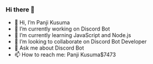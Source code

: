 ### Hi there 👋

- 👋 Hi, I’m Panji Kusuma
- 🔭 I’m currently working on Discord Bot
- 🌱 I’m currently learning JavaScript and Node.js
- 👯 I’m looking to collaborate on Discord Bot Developer
- 💬 Ask me about Discord Bot
- 📫 How to reach me: Panji Kusuma$7473
<!--
**1mgr007/1mgr007** is a ✨ _special_ ✨ repository because its `README.md` (this file) appears on your GitHub profile.

Here are some ideas to get you started:

- 🔭 I’m currently working on ...
- 🌱 I’m currently learning ...
- 👯 I’m looking to collaborate on ...
- 🤔 I’m looking for help with ...
- 💬 Ask me about ...
- 📫 How to reach me: ...
- 😄 Pronouns: ...
- ⚡ Fun fact: ...
-->
